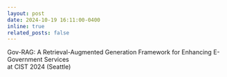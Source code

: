 ```yaml
---
layout: post
date: 2024-10-19 16:11:00-0400
inline: true
related_posts: false
---
```

Gov-RAG: A Retrieval-Augmented Generation Framework for Enhancing E-Government Services  
at CIST 2024 (Seattle)
